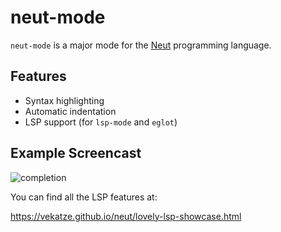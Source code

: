 # neut-mode

`neut-mode` is a major mode for the [Neut](https://vekatze.github.io/neut) programming language.

## Features

- Syntax highlighting
- Automatic indentation
- LSP support (for `lsp-mode` and `eglot`)

## Example Screencast

![completion](https://vekatze.github.io/neut/image/screencasts/completion.gif "completion")

You can find all the LSP features at:

https://vekatze.github.io/neut/lovely-lsp-showcase.html
